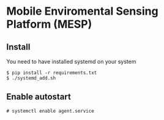 # Mobile Enviromental Sensing Platform (MESP)

## Install
You need to have installed systemd on your system

```
$ pip install -r requirements.txt
$ ./systemd_add.sh
```

## Enable autostart
```
# systemctl enable agent.service
